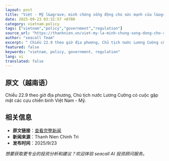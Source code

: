 ```yaml
---
layout: post
title: "Việt - Mỹ l&agrave; minh chứng sống động cho sức mạnh của l&ograve;ng bao dung"
date: 2025-09-23 03:32:57 +0700
category: vietnam-policy
tags: ["vietnam","policy","government","regulation"]
source_url: "https://thanhnien.vn/viet-my-la-minh-chung-song-dong-cho-suc-manh-cua-long-bao-dung-185250923084537981.htm"
author: "seacall Team"
excerpt: " Chiều 22.9 theo giờ địa phương, Chủ tịch nước Lương Cường c&oacute; cuộc gặp mặt c&aacute;c cựu chiến binh Việt Nam - Mỹ...."
featured: false
keywords: "vietnam, policy, government, regulation"
lang: vi
translated: false
---
```


## 原文（越南语）

 Chiều 22.9 theo giờ địa phương, Chủ tịch nước Lương Cường c&oacute; cuộc gặp mặt c&aacute;c cựu chiến binh Việt Nam - Mỹ.

## 相关信息

- **原文链接**：[查看完整新闻](https://thanhnien.vn/viet-my-la-minh-chung-song-dong-cho-suc-manh-cua-long-bao-dung-185250923084537981.htm)
- **新闻来源**：Thanh Nien Chinh Tri
- **发布时间**：2025/9/23

*想要获取更专业的投资分析和建议？欢迎体验 seacall AI 投资顾问服务。*